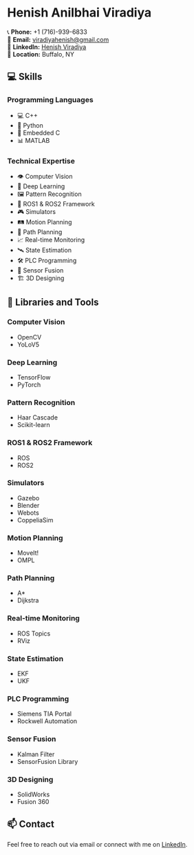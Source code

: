 # Henish Anilbhai Viradiya

📞 **Phone:** +1 (716)-939-6833  
📧 **Email:** [viradiyahenish@gmail.com](mailto:viradiyahenish@gmail.com)  
🔗 **LinkedIn:** [Henish Viradiya](https://www.linkedin.com/in/henish-viradiya/)  
📍 **Location:** Buffalo, NY  

## 💻 Skills

### Programming Languages
- 💻 C++
- 🐍 Python
- 🔌 Embedded C
- 📊 MATLAB

### Technical Expertise
- 👁️ Computer Vision
- 🧠 Deep Learning
- 🖼️ Pattern Recognition
- 🤖 ROS1 & ROS2 Framework
- 🎮 Simulators
- 🛤️ Motion Planning
- 🧭 Path Planning
- 📈 Real-time Monitoring
- 🛰️ State Estimation
- 🛠️ PLC Programming
- 🔄 Sensor Fusion
- 🏗️ 3D Designing

## 🔧 Libraries and Tools

### Computer Vision
- OpenCV
- YoLoV5

### Deep Learning
- TensorFlow
- PyTorch

### Pattern Recognition
- Haar Cascade
- Scikit-learn

### ROS1 & ROS2 Framework
- ROS
- ROS2

### Simulators
- Gazebo
- Blender
- Webots
- CoppeliaSim

### Motion Planning
- MoveIt!
- OMPL

### Path Planning
- A*
- Dijkstra

### Real-time Monitoring
- ROS Topics
- RViz

### State Estimation
- EKF
- UKF

### PLC Programming
- Siemens TIA Portal
- Rockwell Automation

### Sensor Fusion
- Kalman Filter
- SensorFusion Library

### 3D Designing
- SolidWorks
- Fusion 360

## 📫 Contact
Feel free to reach out via email or connect with me on [LinkedIn](https://www.linkedin.com/in/henish-viradiya/).
